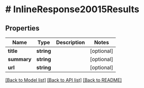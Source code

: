 # # InlineResponse20015Results

## Properties

Name | Type | Description | Notes
------------ | ------------- | ------------- | -------------
**title** | **string** |  | [optional]
**summary** | **string** |  | [optional]
**url** | **string** |  | [optional]

[[Back to Model list]](../../README.md#models) [[Back to API list]](../../README.md#endpoints) [[Back to README]](../../README.md)
